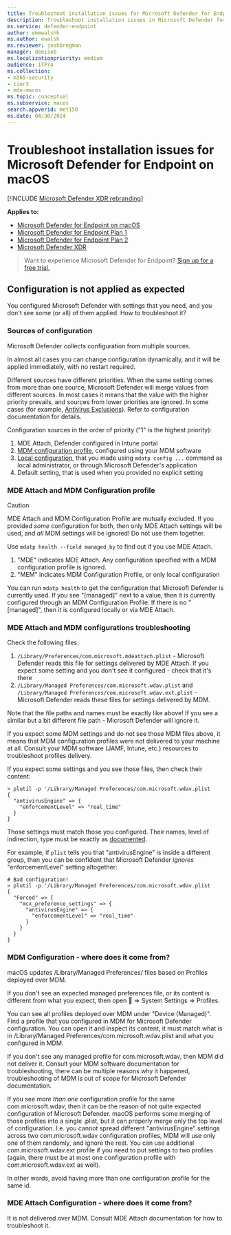 ```yaml
---
title: Troubleshoot installation issues for Microsoft Defender for Endpoint on Mac
description: Troubleshoot installation issues in Microsoft Defender for Endpoint on Mac.
ms.service: defender-endpoint
author: emmwalshh
ms.author: ewalsh
ms.reviewer: joshbregman
manager: deniseb
ms.localizationpriority: medium
audience: ITPro
ms.collection: 
- m365-security
- tier3
- mde-macos
ms.topic: conceptual
ms.subservice: macos
search.appverid: met150
ms.date: 04/30/2024
---
```


# Troubleshoot installation issues for Microsoft Defender for Endpoint on macOS

[!INCLUDE [Microsoft Defender XDR rebranding](../includes/microsoft-defender.md)]


**Applies to:**

- [Microsoft Defender for Endpoint on macOS](microsoft-defender-endpoint-mac.md)
- [Microsoft Defender for Endpoint Plan 1](microsoft-defender-endpoint.md)
- [Microsoft Defender for Endpoint Plan 2](microsoft-defender-endpoint.md)
- [Microsoft Defender XDR](/defender-xdr)

> Want to experience Microsoft Defender for Endpoint? [Sign up for a free trial.](https://signup.microsoft.com/create-account/signup?products=7f379fee-c4f9-4278-b0a1-e4c8c2fcdf7e&ru=https://aka.ms/MDEp2OpenTrial?ocid=docs-wdatp-exposedapis-abovefoldlink)

## Configuration is not applied as expected

You configured Microsoft Defender with settings that you need, and you don't see some (or all) of them applied.
How to troubleshoot it?

### Sources of configuration

Microsoft Defender collects configuration from multiple sources.

In almost all cases you can change configuration dynamically, and it will be applied immediately, with no restart required.

Different sources have different priorities.
When the same setting comes from more than one source, Microsoft Defender will merge values from different sources.
In most cases it means that the value with the higher priority prevails, and sources from lower priorities are ignored. In some cases (for example, [Antivirus Exclusions](https://learn.microsoft.com/en-us/defender-endpoint/mac-preferences#exclusion-merge-policy)). Refer to configuration documentation for details.

Configuration sources in the order of priority ("1" is the highest priority):

1) MDE Attach, Defender configured in Intune portal
2) [MDM configuration profile](mac-jamfpro-policies.md), configured using your MDM software
3) [Local configuration](mac-resources#supported-output-types), that you made using `mdatp config ...` command as local administrator, or through Microsoft Defender's application
4) Default setting, that is used when you provided no explicit setting

### MDE Attach and MDM Configuration profile

> [!CAUTION]
> MDE Attach and MDM Configuration Profile are mutually excluded. If you provided *some* configuration for both, then only MDE Attach settings will be used, and *all* MDM settings will be ignored! Do not use them together.

Use `mdatp health --field managed_by` to find out if you use MDE Attach.

1) "MDE" indicates MDE Attach. Any configuration specified with a MDM configuration profile is ignored.
2) "MEM" indicates MDM Configuration Profile, or only local configuration

You can run `mdatp health` to get the configuration that Microsoft Defender is currently used. If you see "[managed]" next to a value, then it is currently configured through an MDM Configuration Profile. If there is no "[managed]", then it is configured locally or via MDE Attach.

### MDE Attach and MDM configurations troubleshooting

Check the following files:

1) `/Library/Preferences/com.microsoft.mdeattach.plist` - Microsoft Defender reads this file for settings delivered by MDE Attach. If you expect some setting and you don't see it configured - check that it's there
2) `/Library/Managed Preferences/com.microsoft.wdav.plist` and `/Library/Managed Preferences/com.microsoft.wdav.ext.plist` - Microsoft Defender reads these files for settings delivered by MDM. 

Note that the file paths and names must be exactly like above! If you see a similar but a bit different file path - Microsoft Defender will ignore it.

If you expect some MDM settings and do not see those MDM files above, it means that MDM configuration profiles were not delivered to your machine at all. Consult your MDM software (JAMF, Intune, etc.) resources to troubleshoot profiles delivery.

If you expect some settings and you see those files, then check their content:

```
> plutil -p '/Library/Managed Preferences/com.microsoft.wdav.plist
{
  "antivirusEngine" => {
    "enforcementLevel" => "real_time"
  }
}
```

Those settings must match those you configured.
Their names, level of indirection, type must be exactly as [documented](mac-preferences.md).

For example, if `plist` tells you that "antivirusEngine" is inside a different group, then you can be confident that Microsoft Defender *ignores* "enforcementLevel" setting altogether:
```
# Bad configuration!
> plutil -p '/Library/Managed Preferences/com.microsoft.wdav.plist
{
  "Forced" => {
    "mcx_preference_settings" => {
      "antivirusEngine" => {
        "enforcementLevel" => "real_time"
      }
    }
  }
}
```

### MDM Configuration - where does it come from?

macOS updates /Library/Managed Preferences/ files based on Profiles deployed over MDM.

If you don't see an expected managed preferences file, or its content is different from what you expect, then open  => System Settings => Profiles.

You can see all profiles deployed over MDM under "Device (Managed)". Find a profile that you configured in MDM for Microsoft Defender configuration. You can open it and inspect its content, it must match what is in /Library/Managed Preferences/com.microsoft.wdav.plist and what you configured in MDM.

If you don't see any managed profile for com.microsoft.wdav, then MDM did not deliver it. Consult your MDM software documentation for troubleshooting, there can be multiple reasons why it happened, troubleshooting of MDM is out of scope for Microsoft Defender documentation.

If you see *more than one* configuration profile for the same com.microsoft.wdav, then it can be the reason of not quite expected configuration of Microsoft Defender.
macOS performs some merging of those profiles into a single .plist, but it can properly merge only the top level of configuration. I.e. you cannot spread different "antivirusEngine" settings across two com.microsoft.wdav configuration profiles, MDM will use only one of them randomly, and ignore the rest. You can use additional com.microsoft.wdav.ext profile if you need to put settings to two profiles (again, there must be at most one configuration profile with com.microsoft.wdav.ext as well). 

In other words, avoid having more than one configuration profile for the same id.

### MDE Attach Configuration - where does it come from?

It is not delivered over MDM. Consult MDE Attach documentation for how to troubleshoot it.

